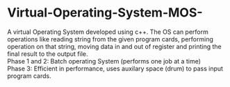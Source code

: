 # Virtual-Operating-System-MOS-

A virtual Operating System developed using c++. The OS can perform operations like reading string from the given program cards, performing operation on that string, moving data in and out of register and printing the final result to the output  file.  <br>
Phase 1 and 2: Batch operating System (performs one job at a time) <br>
Phase 3: Efficient in performance, uses auxilary space (drum) to pass input program cards.
